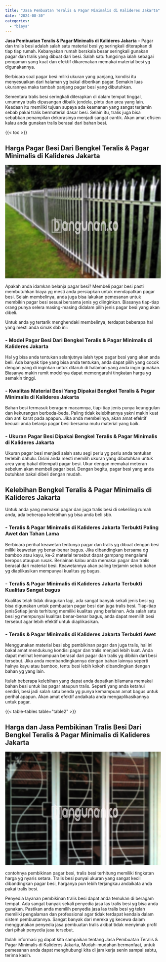 ```yaml
---
title: "Jasa Pembuatan Teralis & Pagar Minimalis di Kalideres Jakarta"
date: "2024-08-30"
categories: 
  - "biaya"
---
```


**Jasa Pembuatan Teralis & Pagar Minimalis di Kalideres Jakarta** – Pagar dan tralis besi adalah salah satu material besi yg seringkali diterapkan di tiap tiap rumah. Kebanyakan rumah berskala besar seringkali gunakan pagar dan tralis yang dibuat dari besi. Salah satu fungsinya ialah sebagai pengaman yang kuat dan efektif dikarenakan memakai material besi yg digunakannya.

Berbicara soal pagar besi miliki ukuran yang panjang, kondisi itu menyesuaikan dari halaman yg bakal diberikan pagar. Semakin luas ukurannya maka tambah panjang pagar besi yang dibutuhkan.

Sementara tralis besi seringkali diterapkan di dalam tempat tinggal, umumnya tralis dipasangan dibalik jendela, pintu dan area yang lain. Keadaan itu memiliki tujuan supaya ada keamanan yang sangat terjamin sebab pakai tralis bermaterial dasar besi. Selain itu, tralis juga bisa sebabkan penampilan dekorasinya menjadi sangat cantik. Akan amat efisien kalau anda gunakan tralis berasal dari bahan besi.

{{< toc >}}

## Harga Pagar Besi Dari Bengkel Teralis & Pagar Minimalis di Kalideres Jakarta

![Jasa Pembuatan Teralis & Pagar Minimalis di Kalideres Jakarta](/images/pagar-minimalis-murah-34.png)

Apakah anda idamkan belanja pagar besi? Membeli pagar besi pasti membutuhkan biaya yg mesti anda persiapkan untuk mendapatkan pagar besi. Selain membelinya, anda juga bisa lakukan pemesanan untuk membikin pagar besi sesuai bersama jenis yg diinginkan. Biasanya tiap-tiap orang punya selera masing-masing didalam pilih jenis pagar besi yang akan dibeli.

Untuk anda yg tertarik menghendaki membelinya, terdapat beberapa hal yang mesti anda simak sbb ini:
### \- Model Pagar Besi Dari Bengkel Teralis & Pagar Minimalis di Kalideres Jakarta

Hal yg bisa anda tentukan selanjutnya ialah type pagar besi yang akan anda beli. Ada banyak tipe yang bisa anda tentukan, anda dapat pilih yang cocok dengan yang di inginkan untuk ditaruh di halaman yang anda ingin gunakan. Biasanya makin rumit modelnya dapat memengaruhi tingkatan harga yg semakin tinggi.

### \- Kwalitas Material Besi Yang Dipakai Bengkel Teralis & Pagar Minimalis di Kalideres Jakarta

Bahan besi termasuk beragam macamnya, tiap-tiap jenis punya keunggulan dan kekurangan berbeda-beda. Paling tidak kelebihannya yakni makin kuat dan anti karat pada apapun. Jika anda membelinya, akan amat efektif kecuali anda belanja pagar besi bersama mutu material yang baik.

### \- Ukuran Pagar Besi Dipakai Bengkel Teralis & Pagar Minimalis di Kalideres Jakarta

Ukuran pagar besi menjadi salah satu segi perlu yg perlu anda tentukan terlebih dahulu. Disini anda mesti memilih ukuran yang dibutuhkan untuk area yang bakal ditempati pagar besi. Ukur dengan memakai meteran sebelum akan membeli pagar besi. Dengan begitu, pagar besi yang anda butuhkan bakal dibeli dengan mudah.

## Kelebihan Bengkel Teralis & Pagar Minimalis di Kalideres Jakarta

Untuk anda yang memakai pagar dan juga tralis besi di sekeliling rumah anda, ada beberapa kelebihan yg bisa anda beli sbb.

### \- Teralis & Pagar Minimalis di Kalideres Jakarta Terbukti Paling Awet dan Tahan Lama

Berbicara perihal keawetan tentunya pagar dan tralis yg dibuat dengan besi miliki keawetan yg benar-benar bagus. Jika dibandingkan bersama dg bamboo atau kayu, ke-2 material tersebut dapat gampang mengalami keropos ataupun rusak. Berlainan kalau anda memakai pagar dan tralis berasal dari material besi. Keawetannya akan paling terjamin sebab bahan yg diaplikasikan mempunyai kualitas yg bagus.

### \- Teralis & Pagar Minimalis di Kalideres Jakarta Terbukti Kualitas Sangat bagus

Kualitas telah tidak diragukan lagi, ada sangat banyak sekali jenis besi yg bisa digunakan untuk pembuatan pagar besi dan juga tralis besi. Tiap-tiap jenisSetiap jenis terhitung memiliki kualitas yang berlainan. Ada salah satu besi yg mempunyai kualitas benar-benar bagus, anda dapat memilih besi tersebut agar lebih efektif untuk diaplikasikan.

### \- Teralis & Pagar Minimalis di Kalideres Jakarta Terbukti Awet

Menggunakan material besi sbg pembikinan pagar dan juga tralis, hal ini bakal amat mendukung kondisi pagar dan tralis menjadi lebih kuat. Anda dapat melihat kemampuan berasal dari pagar dan tralis yg dibikin dari besi tersebut. Jika anda membandingkannya dengan bahan lainnya seperti halnya kayu atau bamboo, tentu besi lebih kokoh dibandingkan dengan bahan yg yang lain.

Itulah beberapa kelebihan yang dapat anda dapatkan bilamana memakai bahan besi untuk las pagar ataupun tralis. Seperti yang anda ketahui sendiri, besi jadi salah satu benda yg punya kemampuan amat bagus untuk perihal apapun. Akan amat efektif andaikata anda mengaplikasikannya untuk pagar.

{{< table-tables table="table2" >}}

## Harga dan Jasa Pembikinan Tralis Besi Dari Bengkel Teralis & Pagar Minimalis di Kalideres Jakarta

![Jasa Pembuatan Teralis & Pagar Minimalis di Kalideres Jakarta](/images/teralis-minimalis-murah-28.png)

contohnya pembikinan pagar besi, tralis besi terhitung memiliki tingkatan harga yg nyaris setara. Tralis besi punyai ukuran yang sangat kecil dibandingkan pagar besi, harganya pun lebih terjangkau andaikata anda pakai tralis besi.

Penyedia layanan pembikinan tralis besi dapat anda temukan di beragam tempat. Ada sangat banyak sekali penyedia jasa las tralis besi yg bisa anda gunakan. Pastikan anda memilih penyedia jasa las tralis besi yg telah memiliki pengalaman dan professional agar tidak terdapat kendala dalam sistem pembuatannya. Sangat banyak dari mereka yg kecewa dalam menggunakan penyedia jasa pembuatan tralis akibat tidak menyimak profil dari pihak penyedia jasa tersebut.

Itulah informasi yg dapat kita sampaikan tentang Jasa Pembuatan Teralis & Pagar Minimalis di Kalideres Jakarta, Mudah-mudahan bermanfaat, untuk pemesanan anda dapat menghubungi kita di jam kerja senin sampai sabtu, terima kasih.
